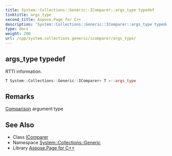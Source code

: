 ```yaml
---
title: System::Collections::Generic::IComparer::args_type typedef
linktitle: args_type
second_title: Aspose.Page for C++
description: 'System::Collections::Generic::IComparer::args_type typedef. RTTI information in C++.'
type: docs
weight: 200
url: /cpp/system.collections.generic/icomparer/args_type/
---
```

## args_type typedef


RTTI information.

```cpp
T System::Collections::Generic::IComparer< T >::args_type
```

## Remarks


[Comparison](../../../system/comparison/) argument type 
## See Also

* Class [IComparer](../)
* Namespace [System::Collections::Generic](../../)
* Library [Aspose.Page for C++](../../../)
